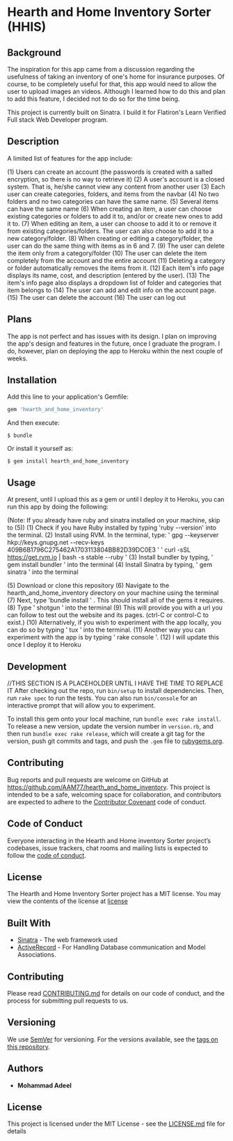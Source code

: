
# Hearth and Home Inventory Sorter (HHIS)

## Background

The inspiration for this app came from a discussion regarding the usefulness of taking an inventory of one's home for insurance purposes. Of course, to be completely useful for that, this app would need to allow the user to upload images an videos. Although I learned how to do this and plan to add this feature, I decided not to do so for the time being.

This project is currently built on Sinatra. I build it for Flatiron's Learn Verified Full stack Web Developer program.

## Description

A limited list of features for the app include:

(1) Users can create an account (the passwords is created with a salted encryption, so there is no way to retrieve it)
(2) A user's account is a closed system. That is, he/she cannot view any content from another user
(3) Each user can create categories, folders, and items from the navbar
(4) No two folders and no two categories can have the same name.
(5) Several items can have the same name
(6) When creating an item, a user can choose existing categories or folders to add it to, and/or or create new ones to add it to.
(7) When editing an item, a user can choose to add it to or remove it from existing categories/folders. The user can also choose to add it to a new category/folder.
(8) When creating or editing a category/folder, the user can do the same thing with items as in 6 and 7.
(9) The user can delete the item only from a category/folder
(10) The user can delete the item completely from the account and the entire account
(11) Deleting a category or folder automatically removes the items from it.
(12) Each item's info page displays its name, cost, and description (entered by the user).
(13) The item's info page also displays a dropdown list of folder and categories that item belongs to
(14) The user can add and edit info on the account page.
(15) The user can delete the account
(16) The user can log out

## Plans

The app is not perfect and has issues with its design.
I plan on improving the app's design and features in the future, once I graduate the program.
I do, however, plan on deploying the app to Heroku within the next couple of weeks.

## Installation

Add this line to your application's Gemfile:

```ruby
gem 'hearth_and_home_inventory'
```
And then execute:

    $ bundle

Or install it yourself as:

    $ gem install hearth_and_home_inventory

## Usage

At present, until I upload this as a gem or until I deploy it to Heroku, you can run this app by doing the following:

(Note: If you already have ruby and sinatra installed on your machine, skip to (5))
(1) Check if you have Ruby installed by typing 'ruby --version' into the terminal.
(2) Install using RVM. In the terminal, type:
' gpg --keyserver hkp://keys.gnupg.net --recv-keys 409B6B1796C275462A1703113804BB82D39DC0E3 '
' curl -sSL https://get.rvm.io | bash -s stable --ruby '
(3) Install bundler by typing, ' gem install bundler ' into the terminal
(4) Install Sinatra by typing, ' gem sinatra ' into the terminal

(5) Download or clone this repository
(6) Navigate to the hearth_and_home_inventory directory on your machine using the terminal
(7) Next, type 'bundle install ' . This should install all of the gems it requires.
(8) Type ' shotgun ' into the terminal
(9) This will provide you with a url you can follow to test out the website and its pages. (ctrl-C or control-C to exist.)
(10) Alternatively, if you wish to experiment with the app locally, you can do so by typing ' tux '
into the terminal.
(11) Another way you can experiment with the app is by typing ' rake console '.
(12) I will update this once I deploy it to Heroku

## Development

//THIS SECTION IS A PLACEHOLDER UNTIL I HAVE THE TIME TO REPLACE IT
After checking out the repo, run `bin/setup` to install dependencies. Then, run `rake spec` to run the tests. You can also run `bin/console` for an interactive prompt that will allow you to experiment.

To install this gem onto your local machine, run `bundle exec rake install`. To release a new version, update the version number in `version.rb`, and then run `bundle exec rake release`, which will create a git tag for the version, push git commits and tags, and push the `.gem` file to [rubygems.org](https://rubygems.org).

## Contributing

Bug reports and pull requests are welcome on GitHub at https://github.com/AAM77/hearth_and_home_inventory. This project is intended to be a safe, welcoming space for collaboration, and contributors are expected to adhere to the [Contributor Covenant](http://contributor-covenant.org) code of conduct.

## Code of Conduct

Everyone interacting in the Hearth and Home inventory Sorter project’s codebases, issue trackers, chat rooms and mailing lists is expected to follow the [code of conduct](https://github.com/AAM77/hearth_and_home_inventory/blob/master/CODE_OF_CONDUCT.md).

## License
The Hearth and Home Inventory Sorter project has a MIT license. You may view the contents of the license at [license](https://github.com/AAM77/hearth_and_home_inventory/blob/master/LICENSE)

## Built With

* [Sinatra](http://sinatrarb.com/documentation.html) - The web framework used
* [ActiveRecord](https://guides.rubyonrails.org/active_record_basics.html) - For Handling Database communication and Model Associations.

## Contributing

Please read [CONTRIBUTING.md](https://github.com/AAM77/hearth_and_home_inventory/blob/master/CONTRIBUTING.md) for details on our code of conduct, and the process for submitting pull requests to us.

## Versioning

We use [SemVer](http://semver.org/) for versioning. For the versions available, see the [tags on this repository](https://github.com/AAM77/hearth_and_home_inventory/tags).

## Authors

* **Mohammad Adeel**

## License

This project is licensed under the MIT License - see the [LICENSE.md](LICENSE.md) file for details
